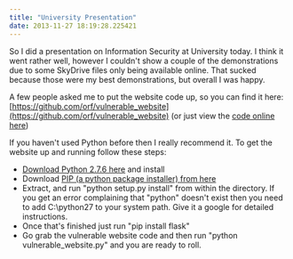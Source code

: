 ```yaml
---
title: "University Presentation"
date: 2013-11-27 18:19:28.225421
---
```


So I did a presentation on Information Security at University today. I think it went rather well, however I couldn't show a couple of the demonstrations due to some SkyDrive files only being available online. That sucked because those were my best demonstrations, but overall I was happy.

A few people asked me to put the website code up, so you can find it here: [https://github.com/orf/vulnerable_website](https://github.com/orf/vulnerable_website) (or just view the [code online here](https://github.com/orf/vulnerable_website/blob/master/presentation_website.py))

If you haven't used Python before then I really recommend it. To get the website up and running follow these steps:

   * [Download Python 2.7.6 here](https://www.python.org/download/releases/2.7.6/) and install
   * Download [PIP (a python package installer) from here](https://pypi.python.org/packages/source/p/pip/pip-1.4.1.tar.gz#md5=6afbb46aeb48abac658d4df742bff714)
   * Extract, and run "python setup.py install" from within the directory. If you get an error complaining that "python" doesn't exist then you need to add C:\python27 to your system path. Give it a google for detailed instructions.
   * Once that's finished just run "pip install flask"
   * Go grab the vulnerable website code and then run "python vulnerable_website.py" and you are ready to roll.
    